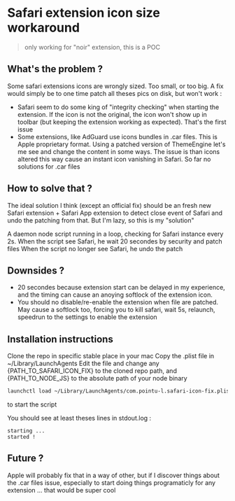 # Safari extension icon size workaround

> only working for "noir" extension, this is a POC

## What's the problem ?

Some safari extensions icons are wrongly sized. Too small, or too big.
A fix would simply be to one time patch all theses pics on disk, but won't work :

- Safari seem to do some king of "integrity checking" when starting the extension. If the icon is not the original, the icon won't show up in toolbar (but keeping the extension working as expected). That's the first issue
- Some extensions, like AdGuard use icons bundles in .car files. This is Apple proprietary format. Using a patched version of ThemeEngine let's me see and change the content in some ways. The issue is than icons altered this way cause an instant icon vanishing in Safari. So far no solutions for .car files

## How to solve that ?

The ideal solution I think (except an official fix) should be an fresh new Safari extension + Safari App extension to detect close event of Safari and undo the patching from that. But I'm lazy, so this is my "solution"

A daemon node script running in a loop, checking for Safari instance every 2s.
When the script see Safari, he wait 20 secondes by security and patch files
When the script no longer see Safari, he undo the patch

## Downsides ?

- 20 secondes because extension start can be delayed in my experience, and the timing can cause an anoying softlock of the extension icon.
- You should no disable/re-enable the extension when file are patched. May cause a softlock too, forcing you to kill safari, wait 5s, relaunch, speedrun to the settings to enable the extension

## Installation instructions

Clone the repo in specific stable place in your mac
Copy the .plist file in ~/Library/LaunchAgents
Edit the file and change any {PATH_TO_SAFARI_ICON_FIX} to the cloned repo path, and {PATH_TO_NODE_JS} to the absolute path of your node binary

```bash
launchctl load ~/Library/LaunchAgents/com.pointu-l.safari-icon-fix.plist
```

to start the script

You should see at least theses lines in stdout.log :

```
starting ...
started !
```

## Future ?

Apple will probably fix that in a way of other, but if I discover things about the .car files issue, especially to start doing things programaticly for any extension ... that would be super cool
